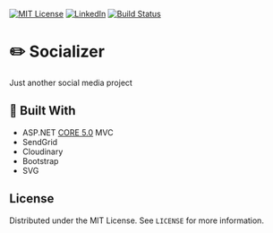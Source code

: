 [![MIT License][license-shield]][license-url]
[![LinkedIn][linkedin-shield]][linkedin-url]
[![Build Status][build-status-shield]][build-status-url]

# :pencil2: Socializer
Just another social media project

## :hammer: Built With
- ASP.NET [CORE 5.0](https://dotnet.microsoft.com/download/dotnet/5.0 "CORE 3.1") MVC
- SendGrid
- Cloudinary
- Bootstrap
- SVG

<!-- LICENSE -->
## License

Distributed under the MIT License. See `LICENSE` for more information.

[license-shield]: https://img.shields.io/github/license/othneildrew/Best-README-Template.svg?style=flat-square
[license-url]: https://github.com/Dreed657/Socializer/blob/main/LICENSE
[linkedin-shield]: https://img.shields.io/badge/-LinkedIn-black.svg?style=flat-square&logo=linkedin&colorB=555
[linkedin-url]: https://www.linkedin.com/in/stoyan-lazarov/
[build-status-shield]: https://dev.azure.com/StoyanLazarov/socializer/_apis/build/status/Dreed657.Socializer?branchName=main
[build-status-url]: https://dev.azure.com/StoyanLazarov/socializer/_build/latest?definitionId=1&branchName=main
